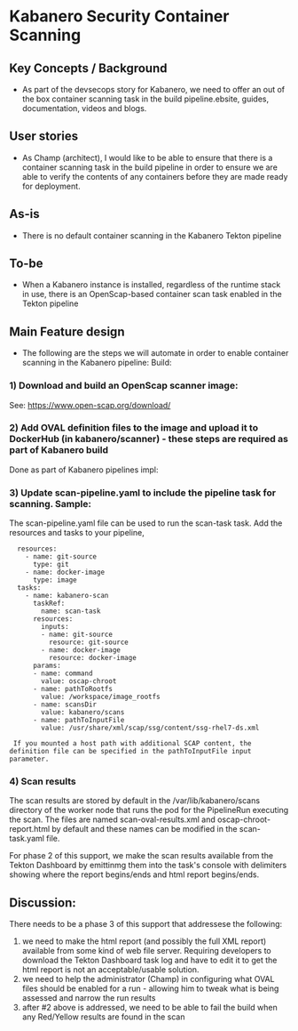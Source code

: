 # Kabanero Security Container Scanning 

## Key Concepts / Background
- As part of the devsecops story for Kabanero, we need to offer an out of the box container scanning task in the build pipeline.ebsite, guides, documentation, videos and blogs.

## User stories
- As Champ (architect), I would like to be able to ensure that there is a container scanning task in the build pipeline in order to ensure we are able to verify the contents of any containers before they are made ready for deployment.

## As-is

- There is no default container scanning in the Kabanero Tekton pipeline

## To-be
- When a Kabanero instance is installed, regardless of the runtime stack in use, there is an OpenScap-based container scan task enabled in the Tekton pipeline

## Main Feature design

- The following are the steps we will automate in order to enable container scanning in the Kabanero pipeline:
Build:
### 1) Download and build an OpenScap scanner image:
See: https://www.open-scap.org/download/
### 2) Add OVAL definition files to the image and upload it to DockerHub (in kabanero/scanner) - these steps are required as part of Kabanero build

Done as part of Kabanero pipelines impl:
### 3) Update scan-pipeline.yaml to include the pipeline task for scanning.  Sample:

The scan-pipeline.yaml file can be used to run the scan-task task. Add the resources and tasks to your pipeline,

```
  resources:
    - name: git-source
      type: git
    - name: docker-image
      type: image
  tasks:
    - name: kabanero-scan
      taskRef:
        name: scan-task
      resources:
        inputs:
        - name: git-source
          resource: git-source
        - name: docker-image
          resource: docker-image
      params:
      - name: command
        value: oscap-chroot
      - name: pathToRootfs
        value: /workspace/image_rootfs
      - name: scansDir
        value: kabanero/scans
      - name: pathToInputFile
        value: /usr/share/xml/scap/ssg/content/ssg-rhel7-ds.xml
```

     If you mounted a host path with additional SCAP content, the definition file can be specified in the pathToInputFile input parameter.

### 4) Scan results
The scan results are stored by default in the /var/lib/kabanero/scans directory of the worker node that runs the pod for the PipelineRun executing the scan. The files are named scan-oval-results.xml and oscap-chroot-report.html by default and these names can be modified in the scan-task.yaml file.

For phase 2 of this support, we make the scan results available from the Tekton Dashboard by emittinmg them into the task's console with delimiters showing where the report begins/ends and html report begins/ends.

## Discussion:  
There needs to be a phase 3 of this support that addressese the following:

1) we need to make the html report (and possibly the full XML report) available from some kind of web file server. Requiring developers to download the Tekton Dashboard task log and have to edit it to get the html report is not an acceptable/usable solution.
2) we need to help the administrator (Champ) in configuring what OVAL files should be enabled for a run - allowing him to tweak what is being assessed and narrow the run results
3) after #2 above is addressed, we need to be able to fail the build when any Red/Yellow results are found in the scan
